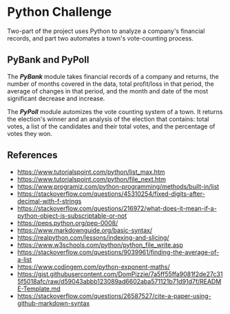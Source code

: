 # Python Challenge

Two-part of the project uses Python to analyze a company's financial records, and part two automates a town's vote-counting process.


## PyBank and PyPoll

The ***PyBank*** module takes financial records of a company and returns, the number of months covered in the data, total profit/loss in that period, the average of changes in that period, and the month and date of the most significant decrease and increase.

The ***PyPoll*** module automizes the vote counting system of a town. It returns the election's winner and an analysis of the election that contains: total votes, a list of the candidates and their total votes, and the percentage of votes they won.


## References

* https://www.tutorialspoint.com/python/list_max.htm
* https://www.tutorialspoint.com/python/file_next.htm
* https://www.programiz.com/python-programming/methods/built-in/list
* https://stackoverflow.com/questions/45310254/fixed-digits-after-decimal-with-f-strings
* https://stackoverflow.com/questions/216972/what-does-it-mean-if-a-python-object-is-subscriptable-or-not
* https://peps.python.org/pep-0008/
* https://www.markdownguide.org/basic-syntax/
* https://realpython.com/lessons/indexing-and-slicing/
* https://www.w3schools.com/python/python_file_write.asp
* https://stackoverflow.com/questions/9039961/finding-the-average-of-a-list
* https://www.codingem.com/python-exponent-maths/
* https://gist.githubusercontent.com/DomPizzie/7a5ff55ffa9081f2de27c315f5018afc/raw/d59043abbb123089ad6602aba571121b71d91d7f/README-Template.md
* https://stackoverflow.com/questions/26587527/cite-a-paper-using-github-markdown-syntax

